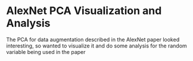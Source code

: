 # AlexNet PCA Visualization and Analysis

The PCA for data augmentation described in the AlexNet paper looked interesting, so wanted to visualize it and do some analysis for the random variable being used in the paper
